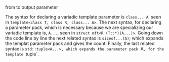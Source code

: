 
from to output parameter

The syntax for declaring a variadic template parameter is `class... A`, seen in `template<class T, class R, class... A>`. The next syntax, for declaring a parameter pack, which is necessary because we are specializing our variadic template is, `A...`, seen in `struct mft<R (T::*)(A...)>`. Going down the code line by line the next related syntax is `sizeof...(A)`; which expands the templat parameter pack and gives the count. Finally, the last related syntax is `std::tuple<A...>, which expands the parameter pack `A`, for the template `tuple`.